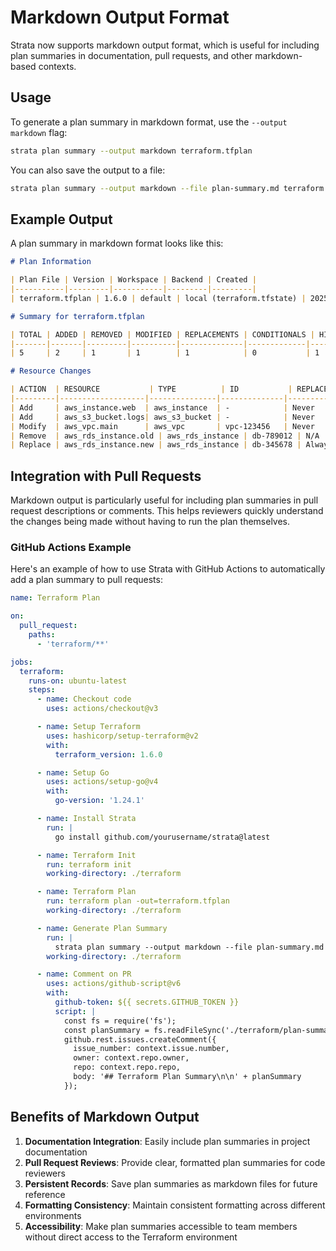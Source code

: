 # Markdown Output Format

Strata now supports markdown output format, which is useful for including plan summaries in documentation, pull requests, and other markdown-based contexts.

## Usage

To generate a plan summary in markdown format, use the `--output markdown` flag:

```bash
strata plan summary --output markdown terraform.tfplan
```

You can also save the output to a file:

```bash
strata plan summary --output markdown --file plan-summary.md terraform.tfplan
```

## Example Output

A plan summary in markdown format looks like this:

```markdown
# Plan Information

| Plan File | Version | Workspace | Backend | Created |
|-----------|---------|-----------|---------|---------|
| terraform.tfplan | 1.6.0 | default | local (terraform.tfstate) | 2025-06-14 10:15:23 |

# Summary for terraform.tfplan

| TOTAL | ADDED | REMOVED | MODIFIED | REPLACEMENTS | CONDITIONALS | HIGH RISK |
|-------|-------|---------|----------|--------------|-------------|-----------|
| 5     | 2     | 1       | 1        | 1            | 0           | 1         |

# Resource Changes

| ACTION  | RESOURCE           | TYPE          | ID           | REPLACEMENT | MODULE | DANGER |
|---------|-------------------|---------------|--------------|-------------|--------|--------|
| Add     | aws_instance.web  | aws_instance  | -            | Never       | -      |        |
| Add     | aws_s3_bucket.logs| aws_s3_bucket | -            | Never       | -      |        |
| Modify  | aws_vpc.main      | aws_vpc       | vpc-123456   | Never       | -      |        |
| Remove  | aws_rds_instance.old | aws_rds_instance | db-789012 | N/A       | -      |        |
| Replace | aws_rds_instance.new | aws_rds_instance | db-345678 | Always    | -      | ⚠️ Sensitive resource replacement |
```

## Integration with Pull Requests

Markdown output is particularly useful for including plan summaries in pull request descriptions or comments. This helps reviewers quickly understand the changes being made without having to run the plan themselves.

### GitHub Actions Example

Here's an example of how to use Strata with GitHub Actions to automatically add a plan summary to pull requests:

```yaml
name: Terraform Plan

on:
  pull_request:
    paths:
      - 'terraform/**'

jobs:
  terraform:
    runs-on: ubuntu-latest
    steps:
      - name: Checkout code
        uses: actions/checkout@v3

      - name: Setup Terraform
        uses: hashicorp/setup-terraform@v2
        with:
          terraform_version: 1.6.0

      - name: Setup Go
        uses: actions/setup-go@v4
        with:
          go-version: '1.24.1'

      - name: Install Strata
        run: |
          go install github.com/yourusername/strata@latest

      - name: Terraform Init
        run: terraform init
        working-directory: ./terraform

      - name: Terraform Plan
        run: terraform plan -out=terraform.tfplan
        working-directory: ./terraform

      - name: Generate Plan Summary
        run: |
          strata plan summary --output markdown --file plan-summary.md terraform.tfplan
        working-directory: ./terraform

      - name: Comment on PR
        uses: actions/github-script@v6
        with:
          github-token: ${{ secrets.GITHUB_TOKEN }}
          script: |
            const fs = require('fs');
            const planSummary = fs.readFileSync('./terraform/plan-summary.md', 'utf8');
            github.rest.issues.createComment({
              issue_number: context.issue.number,
              owner: context.repo.owner,
              repo: context.repo.repo,
              body: '## Terraform Plan Summary\n\n' + planSummary
            });
```

## Benefits of Markdown Output

1. **Documentation Integration**: Easily include plan summaries in project documentation
2. **Pull Request Reviews**: Provide clear, formatted plan summaries for code reviewers
3. **Persistent Records**: Save plan summaries as markdown files for future reference
4. **Formatting Consistency**: Maintain consistent formatting across different environments
5. **Accessibility**: Make plan summaries accessible to team members without direct access to the Terraform environment